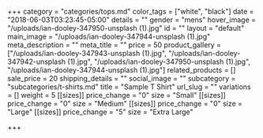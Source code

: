 +++
category = "categories/tops.md"
color_tags = ["white", "black"]
date = "2018-06-03T03:23:45-05:00"
details = ""
gender = "mens"
hover_image = "/uploads/ian-dooley-347950-unsplash (1).jpg"
id = ""
layout = "default"
main_image = "/uploads/ian-dooley-347944-unsplash (1).jpg"
meta_description = ""
meta_title = ""
price = 50
product_gallery = ["/uploads/ian-dooley-347943-unsplash (1).jpg", "/uploads/ian-dooley-347942-unsplash (1).jpg", "/uploads/ian-dooley-347950-unsplash (1).jpg", "/uploads/ian-dooley-347944-unsplash (1).jpg"]
related_products = []
sale_price = 20
shipping_details = ""
social_image = ""
subcategory = "subcategories/t-shirts.md"
title = "Sample T Shirt"
url_slug = ""
variations = []
weight = 5
[[sizes]]
price_change = "0"
size = "Small"
[[sizes]]
price_change = "0"
size = "Medium"
[[sizes]]
price_change = "0"
size = "Large"
[[sizes]]
price_change = "5"
size = "Extra Large"

+++
